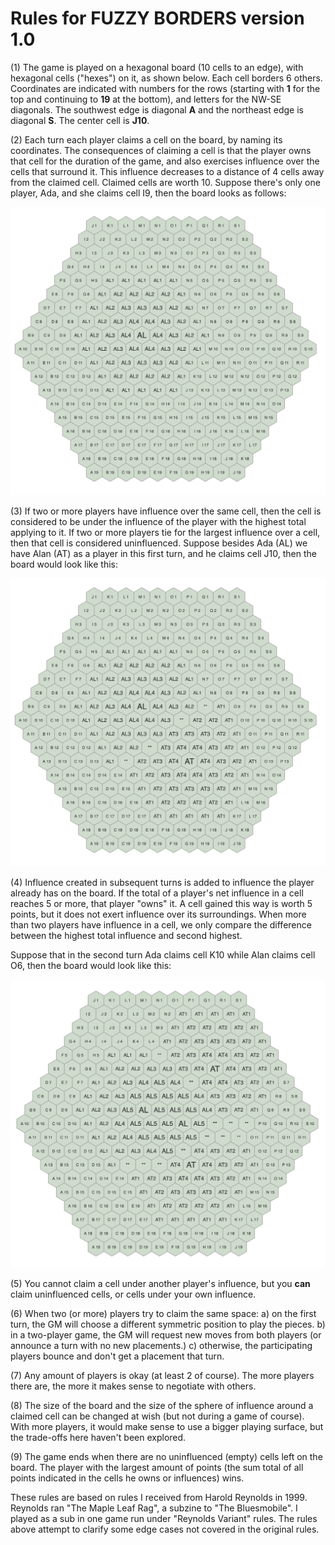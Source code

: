 # Rules for FUZZY BORDERS    version 1.0

(1) The game is played on a hexagonal board (10 cells to an edge), with
hexagonal cells ("hexes") on it, as shown below. Each cell borders 6 others.
Coordinates are indicated with numbers for the rows (starting with **1** for
the top and continuing to **19** at the bottom), and letters for the NW-SE
diagonals. The southwest edge is diagonal **A** and the northeast edge is
diagonal **S**. The center cell is **J10**.

(2) Each turn each player claims a cell on the board, by naming its coordinates.
The consequences of claiming a cell is that the player owns that cell for the
duration of the game, and also exercises influence over the cells that
surround it. This influence decreases to a distance of 4 cells away from the
claimed cell. Claimed cells are worth 10. Suppose there's only one player, Ada,
and she claims cell I9, then the board looks as follows:

![Ada Alone](./AL.png)

(3) If two or more players have influence over the same cell, then the cell is
considered to be under the influence of the player with the highest total
applying to it. If two or more players tie for the largest influence over a
cell, then that cell is considered uninfluenced. Suppose besides Ada (AL) we have
Alan (AT) as a player in this first turn, and he claims cell J10, then the board
would look like this:

![Ada and Alan](./AL+AT2.png)


(4) Influence created in subsequent turns is added to influence the player
already has on the board. If the total of a player's net influence in a cell
reaches 5 or more, that player "owns" it. A cell gained this way is worth 5
points, but it does not exert influence over its surroundings. When more than 
two players have influence in a cell, we only compare the difference between
the highest total influence and second highest.

Suppose that in the second turn Ada claims cell K10 while Alan
claims cell O6, then the board would look like this:

![Ada and Alan two turns](./AL+AT-T2.png)

(5) You cannot claim a cell under another player's influence, but you **can**
claim uninfluenced cells, or cells under your own influence.

(6) When two (or more) players try to claim the same space:
a) on the first turn, the GM will choose a different symmetric position to
 play the pieces. 
b) in a two-player game, the GM will request new moves from both players (or
announce a turn with no new placements.)
c) otherwise, the participating players bounce and don't get a placement that
turn.

(7) Any amount of players is okay (at least 2 of course). The more players
there are, the more it makes sense to negotiate with others.

(8) The size of the board and the size of the sphere of influence around a
claimed cell can be changed at wish (but not during a game of course). With
more players, it would make sense to use a bigger playing surface, but the
trade-offs here haven't been explored.

(9) The game ends when there are no uninfluenced (empty) cells left on the
board. The player with the largest amount of points (the sum total of all
points indicated in the cells he owns or influences) wins.


These rules are based on rules I received from Harold Reynolds in 1999.
Reynolds ran "The Maple Leaf Rag", a subzine to "The Bluesmobile". I played
as a sub in one game run under "Reynolds Variant" rules. The rules above
attempt to clarify some edge cases not covered in the original rules. 
